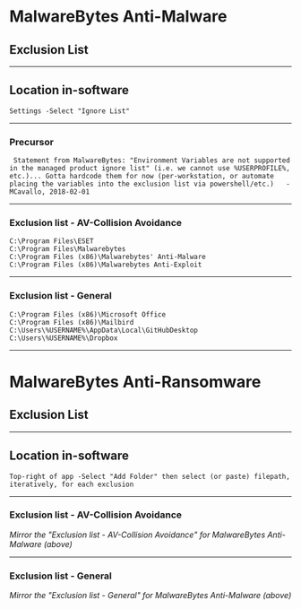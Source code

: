 
# MalwareBytes Anti-Malware
## Exclusion List

***
## Location in-software
```Settings -Select "Ignore List"```

***
### Precursor
``` Statement from MalwareBytes: "Environment Variables are not supported in the managed product ignore list" (i.e. we cannot use %USERPROFILE%, etc.)... Gotta hardcode them for now (per-workstation, or automate placing the variables into the exclusion list via powershell/etc.)   -MCavallo, 2018-02-01```

***
### Exclusion list - AV-Collision Avoidance
```
C:\Program Files\ESET
C:\Program Files\Malwarebytes
C:\Program Files (x86)\Malwarebytes' Anti-Malware
C:\Program Files (x86)\Malwarebytes Anti-Exploit
```

***
### Exclusion list - General
```
C:\Program Files (x86)\Microsoft Office
C:\Program Files (x86)\Mailbird
C:\Users\%USERNAME%\AppData\Local\GitHubDesktop
C:\Users\%USERNAME%\Dropbox
```

***
# MalwareBytes Anti-Ransomware
## Exclusion List

***
## Location in-software
```Top-right of app -Select "Add Folder" then select (or paste) filepath, iteratively, for each exclusion```

***
### Exclusion list - AV-Collision Avoidance
*Mirror the "Exclusion list - AV-Collision Avoidance" for MalwareBytes Anti-Malware (above)*

***
### Exclusion list - General
*Mirror the "Exclusion list - General" for MalwareBytes Anti-Malware (above)*
